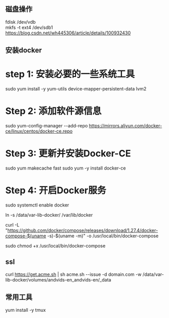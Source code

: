 
## 磁盘操作

fdisk /dev/vdb  
mkfs -t ext4 /dev/sdb1   
https://blog.csdn.net/wh445306/article/details/100932430

## 安装docker
# step 1: 安装必要的一些系统工具
sudo yum install -y yum-utils device-mapper-persistent-data lvm2
# Step 2: 添加软件源信息
sudo yum-config-manager --add-repo https://mirrors.aliyun.com/docker-ce/linux/centos/docker-ce.repo
# Step 3: 更新并安装Docker-CE
sudo yum makecache fast
sudo yum -y install docker-ce
# Step 4: 开启Docker服务
sudo systemctl enable docker

ln -s /data/var-lib-docker/ /var/lib/docker

curl -L "https://github.com/docker/compose/releases/download/1.27.4/docker-compose-$(uname -s)-$(uname -m)" -o /usr/local/bin/docker-compose

sudo chmod +x /usr/local/bin/docker-compose

## ssl
curl https://get.acme.sh | sh
acme.sh --issue -d domain.com -w /data/var-lib-docker/volumes/andvids-en_andvids-en/_data

## 常用工具
yum install -y tmux
